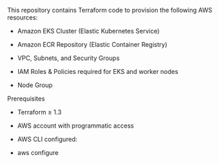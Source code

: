 This repository contains Terraform code to provision the following AWS resources:

* Amazon EKS Cluster (Elastic Kubernetes Service)

* Amazon ECR Repository (Elastic Container Registry)

* VPC, Subnets, and Security Groups

* IAM Roles & Policies required for EKS and worker nodes

* Node Group


Prerequisites

* Terraform ≥ 1.3

* AWS account with programmatic access

* AWS CLI configured:

* aws configure
